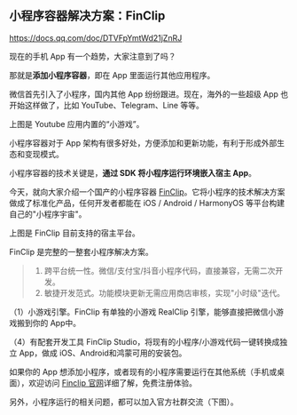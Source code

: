## 小程序容器解决方案：FinClip

https://docs.qq.com/doc/DTVFpYmtWd21jZnRJ

现在的手机 App 有一个趋势，大家注意到了吗？

那就是**添加小程序容器**，即在 App 里面运行其他应用程序。

微信首先引入了小程序，国内其他 App 纷纷跟进。现在，海外的一些超级 App 也开始这样做了，比如 YouTube、Telegram、Line 等等。

上图是 Youtube 应用内置的“小游戏”。

小程序容器对于 App 架构有很多好处，方便添加和更新功能，有利于形成外部生态和变现模式。

小程序容器的技术关键是，**通过 SDK 将小程序运行环境嵌入宿主 App**。

今天，就向大家介绍一个国产的小程序容器 [FinClip](https://www.finclip.com/landpage-product/?from=ruan)。它将小程序的技术解决方案做成了标准化产品，任何开发者都能在 iOS / Android / HarmonyOS 等平台构建自己的"小程序宇宙"。

上图是 FinClip 目前支持的宿主平台。

FinClip 是完整的一整套小程序解决方案。

> 1. 跨平台统一性。微信/支付宝/抖音小程序代码，直接兼容，无需二次开发。
> 1. 敏捷开发范式。功能模块更新无需应用商店审核，实现"小时级"迭代。

（1）小游戏引擎。FinClip 有单独的小游戏 RealClip 引擎，能够直接把微信小游戏搬到你的 App中。

（4）有配套开发工具 FinClip Studio，将现有的小程序/小游戏代码一键转换成独立 App，做成 iOS、Android和鸿蒙可用的安装包。

如果你的 App 想添加小程序，或者现有的小程序需要运行在其他系统（手机或桌面），欢迎访问 [Finclip 官网](https://www.finclip.com/landpage-product/?from=ruan)详细了解，免费注册体验。

另外，小程序运行的相关问题，都可以加入官方社群交流（下图）。
